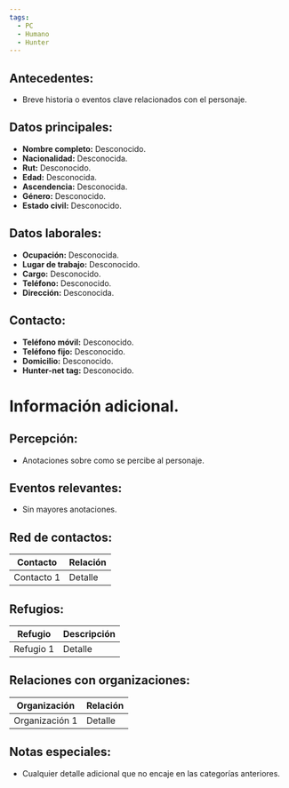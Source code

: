 ```yaml
---
tags:
  - PC
  - Humano
  - Hunter
---
```

## Antecedentes:

- Breve historia o eventos clave relacionados con el personaje.
## Datos principales:

- **Nombre completo:** Desconocido.
- **Nacionalidad:** Desconocida.
- **Rut:** Desconocido.
- **Edad:** Desconocida.
- **Ascendencia:** Desconocida.
- **Género:** Desconocido.
- **Estado civil:** Desconocido.

## Datos laborales:

- **Ocupación:** Desconocida.
- **Lugar de trabajo:** Desconocido.
- **Cargo:** Desconocido.
- **Teléfono:** Desconocido.
- **Dirección:** Desconocida.

## Contacto:

- **Teléfono móvil:** Desconocido.
- **Teléfono fijo:** Desconocido.
- **Domicilio:** Desconocido.
- **Hunter-net tag:** Desconocido.

# Información adicional.

## Percepción:

- Anotaciones sobre como se percibe al personaje.

## Eventos relevantes:

- Sin mayores anotaciones.

## Red de contactos:

| Contacto   | Relación  |
|------------|-----------|
| Contacto 1 | Detalle   |

## Refugios:

| Refugio   | Descripción |
| --------- | ----------- |
| Refugio 1 | Detalle     |

## Relaciones con organizaciones:

| Organización   | Relación  |
|----------------|-----------|
| Organización 1 | Detalle   |

## Notas especiales:

- Cualquier detalle adicional que no encaje en las categorías anteriores.